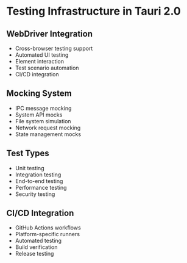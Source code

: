 # Testing Infrastructure in Tauri 2.0

## WebDriver Integration
- Cross-browser testing support
- Automated UI testing
- Element interaction
- Test scenario automation
- CI/CD integration

## Mocking System
- IPC message mocking
- System API mocks
- File system simulation
- Network request mocking
- State management mocks

## Test Types
- Unit testing
- Integration testing
- End-to-end testing
- Performance testing
- Security testing

## CI/CD Integration
- GitHub Actions workflows
- Platform-specific runners
- Automated testing
- Build verification
- Release testing